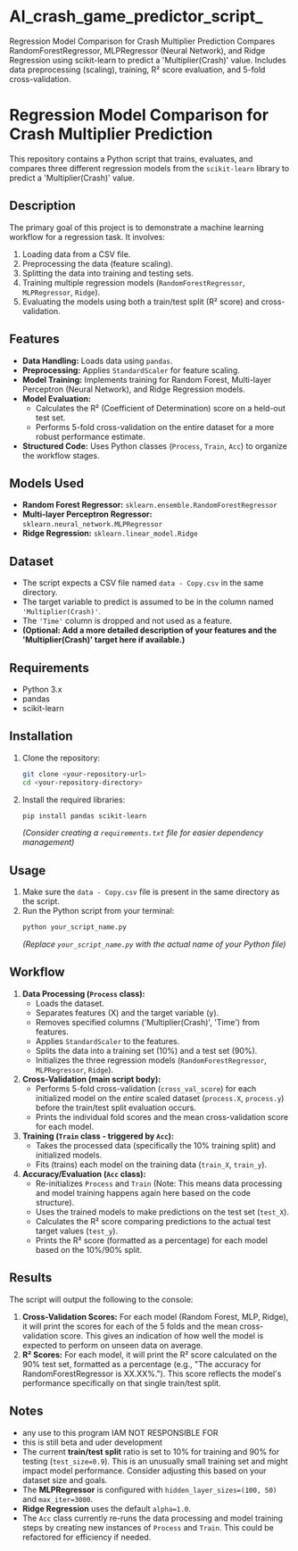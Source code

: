 # AI_crash_game_predictor_script_
Regression Model Comparison for Crash Multiplier Prediction  Compares RandomForestRegressor, MLPRegressor (Neural Network), and Ridge Regression using scikit-learn to predict a 'Multiplier(Crash)' value. Includes data preprocessing (scaling), training, R² score evaluation, and 5-fold cross-validation.
# Regression Model Comparison for Crash Multiplier Prediction

This repository contains a Python script that trains, evaluates, and compares three different regression models from the `scikit-learn` library to predict a 'Multiplier(Crash)' value.

## Description

The primary goal of this project is to demonstrate a machine learning workflow for a regression task. It involves:
1.  Loading data from a CSV file.
2.  Preprocessing the data (feature scaling).
3.  Splitting the data into training and testing sets.
4.  Training multiple regression models (`RandomForestRegressor`, `MLPRegressor`, `Ridge`).
5.  Evaluating the models using both a train/test split (R² score) and cross-validation.

## Features

* **Data Handling:** Loads data using `pandas`.
* **Preprocessing:** Applies `StandardScaler` for feature scaling.
* **Model Training:** Implements training for Random Forest, Multi-layer Perceptron (Neural Network), and Ridge Regression models.
* **Model Evaluation:**
    * Calculates the R² (Coefficient of Determination) score on a held-out test set.
    * Performs 5-fold cross-validation on the entire dataset for a more robust performance estimate.
* **Structured Code:** Uses Python classes (`Process`, `Train`, `Acc`) to organize the workflow stages.

## Models Used

* **Random Forest Regressor:** `sklearn.ensemble.RandomForestRegressor`
* **Multi-layer Perceptron Regressor:** `sklearn.neural_network.MLPRegressor`
* **Ridge Regression:** `sklearn.linear_model.Ridge`

## Dataset

* The script expects a CSV file named `data - Copy.csv` in the same directory.
* The target variable to predict is assumed to be in the column named `'Multiplier(Crash)'`.
* The `'Time'` column is dropped and not used as a feature.
* **(Optional: Add a more detailed description of your features and the 'Multiplier(Crash)' target here if available.)**

## Requirements

* Python 3.x
* pandas
* scikit-learn

## Installation

1.  Clone the repository:
    ```bash
    git clone <your-repository-url>
    cd <your-repository-directory>
    ```
2.  Install the required libraries:
    ```bash
    pip install pandas scikit-learn
    ```
    *(Consider creating a `requirements.txt` file for easier dependency management)*

## Usage

1.  Make sure the `data - Copy.csv` file is present in the same directory as the script.
2.  Run the Python script from your terminal:
    ```bash
    python your_script_name.py
    ```
    *(Replace `your_script_name.py` with the actual name of your Python file)*

## Workflow

1.  **Data Processing (`Process` class):**
    * Loads the dataset.
    * Separates features (X) and the target variable (y).
    * Removes specified columns ('Multiplier(Crash)', 'Time') from features.
    * Applies `StandardScaler` to the features.
    * Splits the data into a training set (10%) and a test set (90%).
    * Initializes the three regression models (`RandomForestRegressor`, `MLPRegressor`, `Ridge`).
2.  **Cross-Validation (main script body):**
    * Performs 5-fold cross-validation (`cross_val_score`) for each initialized model on the *entire* scaled dataset (`process.X`, `process.y`) before the train/test split evaluation occurs.
    * Prints the individual fold scores and the mean cross-validation score for each model.
3.  **Training (`Train` class - triggered by `Acc`):**
    * Takes the processed data (specifically the 10% training split) and initialized models.
    * Fits (trains) each model on the training data (`train_X`, `train_y`).
4.  **Accuracy/Evaluation (`Acc` class):**
    * Re-initializes `Process` and `Train` (Note: This means data processing and model training happens again here based on the code structure).
    * Uses the trained models to make predictions on the test set (`test_X`).
    * Calculates the R² score comparing predictions to the actual test target values (`test_y`).
    * Prints the R² score (formatted as a percentage) for each model based on the 10%/90% split.

## Results

The script will output the following to the console:

1.  **Cross-Validation Scores:** For each model (Random Forest, MLP, Ridge), it will print the scores for each of the 5 folds and the mean cross-validation score. This gives an indication of how well the model is expected to perform on unseen data on average.
2.  **R² Scores:** For each model, it will print the R² score calculated on the 90% test set, formatted as a percentage (e.g., "The accuracy for RandomForestRegressor is XX.XX%."). This score reflects the model's performance specifically on that single train/test split.

## Notes
* any use to this program IAM NOT RESPONSIBLE FOR
* this is still beta and uder development 
* The current **train/test split** ratio is set to 10% for training and 90% for testing (`test_size=0.9`). This is an unusually small training set and might impact model performance. Consider adjusting this based on your dataset size and goals.
* The **MLPRegressor** is configured with `hidden_layer_sizes=(100, 50)` and `max_iter=3000`.
* **Ridge Regression** uses the default `alpha=1.0`.
* The `Acc` class currently re-runs the data processing and model training steps by creating new instances of `Process` and `Train`. This could be refactored for efficiency if needed.
